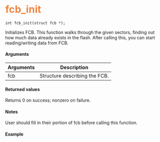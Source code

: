 ## <font color="F2853F" style="font-size:24pt">fcb_init</font>

```no-highlight
int fcb_init(struct fcb *);
```

Initializes FCB. This function walks through the given sectors, finding out how much data already exists in the flash.
After calling this, you can start reading/writing data from FCB.

#### Arguments

| Arguments | Description |
|-----------|-------------|
| fcb | Structure describing the FCB. |

#### Returned values

Returns 0 on success; nonzero on failure.

#### Notes

User should fill in their portion of fcb before calling this function.

#### Example

